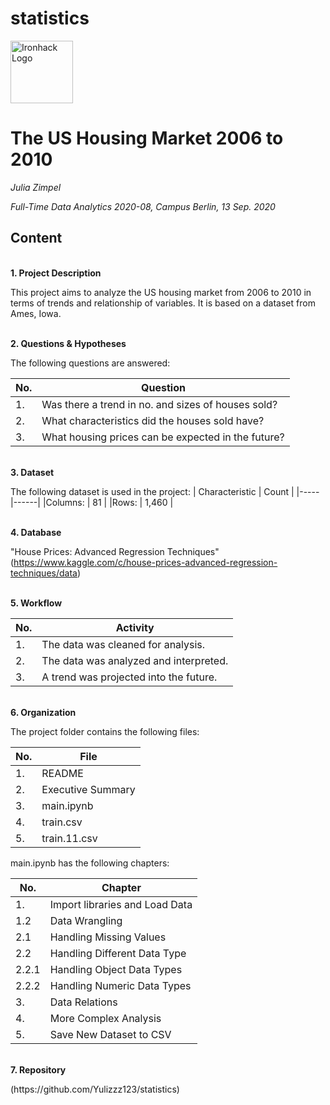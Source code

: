 # statistics

<img src="https://bit.ly/2VnXWr2" alt="Ironhack Logo" width="100"/>


# The US Housing Market 2006 to 2010

*Julia Zimpel*

*Full-Time Data Analytics 2020-08, Campus Berlin, 13 Sep. 2020*


## Content

\
**1. Project Description**

This project aims to analyze the US housing market from 2006 to 2010 in terms of trends and relationship of variables.
It is based on a dataset from Ames, Iowa.

\
**2. Questions & Hypotheses** 

The following questions are answered:

| No. | Question |
|-----|------|
| 1. | Was there a trend in no. and sizes of houses sold? |
| 2. | What characteristics did the houses sold have? |
| 3. | What housing prices can be expected in the future? |

\
**3. Dataset**

The following dataset is used in the project:
| Characteristic | Count |
|-----|------|
|Columns: | 81 |
|Rows: | 1,460 |

\
**4. Database**

"House Prices: Advanced Regression Techniques" <Link>(https://www.kaggle.com/c/house-prices-advanced-regression-techniques/data)

\
**5. Workflow**

| No. | Activity |
|-----|------|
| 1. | The data was cleaned for analysis. |
| 2. | The data was analyzed and interpreted. |
| 3. | A trend was projected into the future. |

\
**6. Organization**

The project folder contains the following files:

| No. | File |
|-----|------|
| 1. | README |
| 2. | Executive Summary |
| 3. | main.ipynb |
| 4. | train.csv |
| 5. | train.11.csv |


main.ipynb has the following chapters:

| No. | Chapter |
|-----|------|
| 1. | Import libraries and Load Data |
| 1.2 | Data Wrangling |
| 2.1 | Handling Missing Values |
| 2.2 | Handling Different Data Type |
| 2.2.1 | Handling Object Data Types |
| 2.2.2 | Handling Numeric Data Types |
| 3. | Data Relations |
| 4. | More Complex Analysis |
| 5. | Save New Dataset to CSV |
    
\
**7. Repository**
<Link> (https://github.com/Yulizzz123/statistics)
